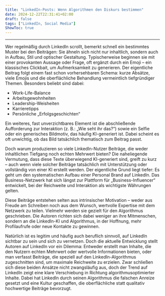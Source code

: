 ```yaml
---
title: "LinkedIn-Posts: Wenn Algorithmen den Diskurs bestimmen"
date: 2024-12-22T22:31:41+02:00
draft: false
tags: ["LinkedIn, Social Media"]
ShowToc: true
---
```


---

Wer regelmäßig durch LinkedIn scrollt, bemerkt schnell ein bestimmtes Muster bei den Beiträgen: Sie ähneln sich nicht nur inhaltlich, sondern auch in Aufbau, Stil und optischer Gestaltung. Typischerweise beginnen sie mit einer provokanten Aussage oder Frage, oft ergänzt durch ein Emoji – ein klassisches Clickbait, um Aufmerksamkeit zu generieren. Der eigentliche Beitrag folgt einem fast schon vorhersehbaren Schema: kurze Absätze, viele Emojis und die oberflächliche Behandlung vermeintlich tiefgründiger Themen. Besonders beliebt sind dabei:
 - Work-Life-Balance
 - Arbeitsgewohnheiten
 - Leadership-Weisheiten
 - Karrieretipps
 - Persönliche „Erfolgsgeschichten“

Ein weiteres, fast unverzichtbares Element ist die abschließende Aufforderung zur Interaktion (z. B.: „Wie seht ihr das?“) sowie ein Selfie oder ein generisches Bildmotiv, das häufig KI-generiert ist. Dabei scheint es oft unwichtig, ob das Bild tatsächlich thematisch zum Beitrag passt.

Doch warum produzieren so viele LinkedIn-Nutzer Beiträge, die weder inhaltlichen Tiefgang noch echten Mehrwert bieten? Die naheliegende Vermutung, dass diese Texte überwiegend KI-generiert sind, greift zu kurz – auch wenn viele solcher Beiträge tatsächlich mit Unterstützung oder vollständig von einer KI erstellt werden. Der eigentliche Grund liegt tiefer: Es geht um den systematischen Aufbau einer Personal Brand auf LinkedIn. Das Business-Netzwerk hat sich längst zur Plattform für „Business-Influencer“ entwickelt, bei der Reichweite und Interaktion als wichtigste Währungen gelten.

Diese Beiträge entstehen selten aus intrinsischer Motivation – weder aus Freude am Schreiben noch aus dem Wunsch, wertvolle Expertise mit dem Netzwerk zu teilen. Vielmehr werden sie gezielt für den Algorithmus geschrieben. Die Autoren richten sich dabei weniger an ihre Mitmenschen, sondern an die LinkedIn-KI und Algorithmus, in der Hoffnung, mehr Profilaufrufe oder neue Kontakte zu gewinnen.

Natürlich ist es legitim und häufig auch beruflich sinnvoll, auf LinkedIn sichtbar zu sein und sich zu vernetzen. Doch die aktuelle Entwicklung stellt Autoren auf LinkedIn vor ein Dilemma: Entweder erstellt man Inhalte, die den Nutzern echten Mehrwert oder wertvolle Informationen bieten, oder man verfasst Beiträge, die speziell auf den LinkedIn-Algorithmus zugeschnitten sind, um maximale Reichweite zu erzielen. Zwar schließen sich diese beiden Ansätze nicht zwangsläufig aus, doch der Trend auf LinkedIn zeigt eine klare Verschiebung in Richtung algorithmusoptimierter Inhalte. Dabei hat LinkedIn durch seinen Algorithmus die falschen Anreize gesetzt und eine Kultur geschaffen, die oberflächliche statt qualitativ hochwertige Beiträge bevorzugt.

